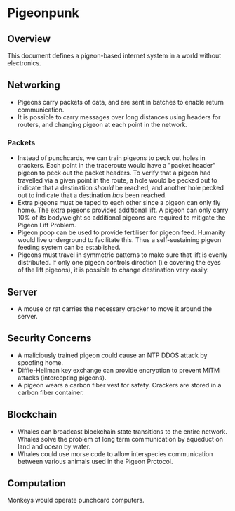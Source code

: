 
# Pigeonpunk


## Overview
This document defines a pigeon-based internet system in a world without electronics. 

## Networking
- Pigeons carry packets of data, and are sent in batches to enable return communication.
- It is possible to carry messages over long distances using headers for routers, and changing pigeon at each point in the network.

### Packets
- Instead of punchcards, we can train pigeons to peck out holes in crackers. Each point in the traceroute would have a "packet header" pigeon to peck out the packet headers. To verify that a pigeon had travelled via a given point in the route, a hole would be pecked out to indicate that a destination *should* be reached, and another hole pecked out to indicate that a destination *has* been reached. 
- Extra pigeons must be taped to each other since a pigeon can only fly home. The extra pigeons provides additional lift. A pigeon can only carry 10% of its bodyweight so additional pigeons are required to mitigate the Pigeon Lift Problem.
- Pigeon poop can be used to provide fertiliser for pigeon feed. Humanity would live underground to facilitate this. Thus a self-sustaining pigeon feeding system can be established.
- Pigeons must travel in symmetric patterns to make sure that lift is evenly distributed. If only one pigeon controls direction (i.e covering the eyes of the lift pigeons), it is possible to change destination very easily.

## Server
- A mouse or rat carries the necessary cracker to move it around the server.

## Security Concerns
- A maliciously trained pigeon could cause an NTP DDOS attack by spoofing home.
- Diffie-Hellman key exchange can provide encryption to prevent MITM attacks (intercepting pigeons).
- A pigeon wears a carbon fiber vest for safety. Crackers are stored in a carbon fiber container.

## Blockchain
- Whales can broadcast blockchain state transitions to the entire network. Whales solve the problem of long term communication by aqueduct on land and ocean by water.
- Whales could use morse code to allow interspecies communication between various animals used in the Pigeon Protocol.
## Computation
Monkeys would operate punchcard computers.
